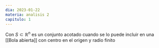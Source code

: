 ```yaml
---
dia: 2023-01-22
materia: analisis 2
capitulo: 1
---
```

Con $S \subset \mathbb{R}^n$ es un conjunto acotado cuando se lo puede incluir en una [[Bola abierta]] con centro en el origen y radio finito